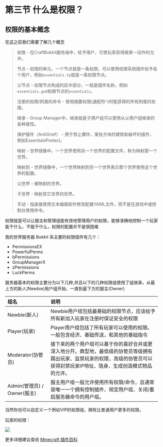 # 第三节 什么是权限？

## 权限的基本概念

在这之前我们需要了解几个概念

>权限 - 在CraftBukkit服务端中，给予用户，可使玩家获得做某一动作的允许。
>
>节点 - 权限的单元，一个节点就是一条权限，可以使用权限系统插件给予各个用户，例如`essentials.tp`就是一条权限节点。
>
>父节点 - 权限节点构成的前半部分，一般是插件名称，例如`essentials.god`权限节点的`essentials`。
>
>注册的权限/附属的命令 - 使用摘要权限(通配符`*`)时能获得的所有附属的权限。
>
>继承 - Group Manager中，继承就是子用户组可以使用从父用户组继承的各种属性。
>
>保护插件（AntiGrief） - 用于禁止爆炸，某些方块的建筑和破坏的插件，例如EssentialsProtect。
>
>映射 - 世界镜像中，一个世界使用另一个世界的配置文件，称为映射那一个世界。
>
>映射到 - 世界镜像中，一个世界映射到另一个世界表示那个世界使用这个世界的配置。
>
>父世界 - 被映射的世界。
>
>子世界 - 映射其它世界的世界。
>
>手动 - 指直接使用文本编辑软件修改配置YAML文件，而不是在游戏中或控制台使用命令。

权限就是可以让服主和管理组能有效地管理用户的权限，能够准确地控制一个玩家能干什么、不能干什么，权限的配置并不是很困难

我的世界服务器 Bukkit 系主要的权限插件有几个：

- PermissionsEX
- PowerfulPerms
- bPermissions
- GroupManagerX
- zPermissions
- LuckPerms

服务器基本的权限主要分为以下几种,并且以下的几种权限组使用了组继承，从最上方的新人(Newbie)用户组开始，一直到最下方的服主(Owner)

|组名|说明|
| :------------ | :------------ |
|Newbie(新人)|Newbie用户组包括最基础的权限节点，应该给予所有新加入玩家在注册时保证安全的权限|
|Player(玩家)|Player用户组包括了所有玩家可以使用的权限。一般包含经济、基础传送，和其他的基础指令|
|Moderator(协管员)|接下来的两个用户组可以基于你的喜好合并或更深入地分开。典型地，最低级的协管员等级拥有踢出玩家、监禁玩家的权限，高级的协管员可以获得封禁玩家IP地址、隐身、生成创造模式物品的允许。|
|Admin(管理员) / Owner(服主)|服主用户组一般允许使用所有权限/命令，且通常是唯一一个拥有控制插件、规定用户组、关闭/重启服务器命令的用户组。|

当然你也可以自定义一个例如VIP的权限组，拥有比普通用户更多的权限。

玩家的权限：

![](images/permission/1.png)

更多详细建议查阅 [Minecraft 插件百科](https://mineplugin.org/GroupManager)
